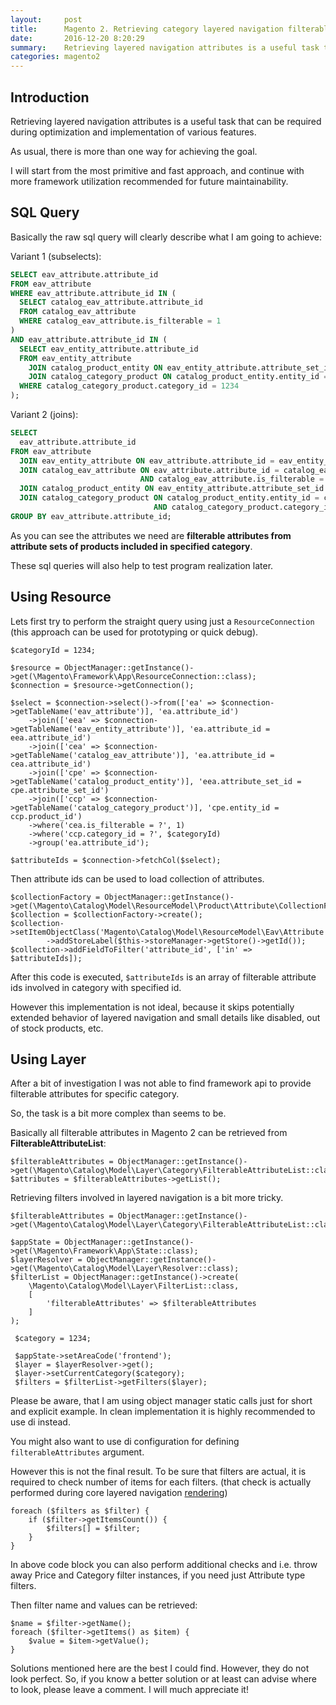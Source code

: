 ```yaml
---
layout:     post
title:      Magento 2. Retrieving category layered navigation filterable attributes
date:       2016-12-20 8:20:29
summary:    Retrieving layered navigation attributes is a useful task that can be required during optimization and implementation of various features ...
categories: magento2
---
```


## Introduction

Retrieving layered navigation attributes is a useful task that can be required during optimization and implementation of various features.

As usual, there is more than one way for achieving the goal.

I will start from the most primitive and fast approach, and continue with more framework utilization recommended for future maintainability.

## SQL Query

Basically the raw sql query will clearly describe what I am going to achieve:

Variant 1 (subselects):

```sql
SELECT eav_attribute.attribute_id
FROM eav_attribute
WHERE eav_attribute.attribute_id IN (
  SELECT catalog_eav_attribute.attribute_id
  FROM catalog_eav_attribute
  WHERE catalog_eav_attribute.is_filterable = 1
)
AND eav_attribute.attribute_id IN (
  SELECT eav_entity_attribute.attribute_id
  FROM eav_entity_attribute
    JOIN catalog_product_entity ON eav_entity_attribute.attribute_set_id = catalog_product_entity.attribute_set_id
    JOIN catalog_category_product ON catalog_product_entity.entity_id = catalog_category_product.product_id
  WHERE catalog_category_product.category_id = 1234
);
```

Variant 2 (joins):

```sql
SELECT
  eav_attribute.attribute_id
FROM eav_attribute
  JOIN eav_entity_attribute ON eav_attribute.attribute_id = eav_entity_attribute.attribute_id
  JOIN catalog_eav_attribute ON eav_attribute.attribute_id = catalog_eav_attribute.attribute_id
                             AND catalog_eav_attribute.is_filterable = 1
  JOIN catalog_product_entity ON eav_entity_attribute.attribute_set_id = catalog_product_entity.attribute_set_id
  JOIN catalog_category_product ON catalog_product_entity.entity_id = catalog_category_product.product_id
                                AND catalog_category_product.category_id = 1234
GROUP BY eav_attribute.attribute_id;
```

As you can see the attributes we need are **filterable attributes from attribute sets of products included in specified category**.

These sql queries will also help to test program realization later.

## Using Resource

Lets first try to perform the straight query using just a ```ResourceConnection``` (this approach can be used for prototyping or quick debug).

```php?start_inline=1
$categoryId = 1234;

$resource = ObjectManager::getInstance()->get(\Magento\Framework\App\ResourceConnection::class);
$connection = $resource->getConnection();

$select = $connection->select()->from(['ea' => $connection->getTableName('eav_attribute')], 'ea.attribute_id')
    ->join(['eea' => $connection->getTableName('eav_entity_attribute')], 'ea.attribute_id = eea.attribute_id')
    ->join(['cea' => $connection->getTableName('catalog_eav_attribute')], 'ea.attribute_id = cea.attribute_id')
    ->join(['cpe' => $connection->getTableName('catalog_product_entity')], 'eea.attribute_set_id = cpe.attribute_set_id')
    ->join(['ccp' => $connection->getTableName('catalog_category_product')], 'cpe.entity_id = ccp.product_id')
    ->where('cea.is_filterable = ?', 1)
    ->where('ccp.category_id = ?', $categoryId)
    ->group('ea.attribute_id');

$attributeIds = $connection->fetchCol($select);
```

Then attribute ids can be used to load collection of attributes.

```php?start_inline=1
$collectionFactory = ObjectManager::getInstance()->get(\Magento\Catalog\Model\ResourceModel\Product\Attribute\CollectionFactory::class);
$collection = $collectionFactory->create();
$collection->setItemObjectClass('Magento\Catalog\Model\ResourceModel\Eav\Attribute')
        ->addStoreLabel($this->storeManager->getStore()->getId());
$collection->addFieldToFilter('attribute_id', ['in' => $attributeIds]);
```

After this code is executed, ```$attributeIds``` is an array of filterable attribute ids involved in category with specified id.

However this implementation is not ideal, because it skips potentially extended behavior of layered navigation and small details like disabled, out of stock products, etc.

## Using Layer

After a bit of investigation I was not able to find framework api to provide filterable attributes for specific category.

So, the task is a bit more complex than seems to be.

Basically all filterable attributes in Magento 2 can be retrieved from **FilterableAttributeList**:

```php?start_inline=1
$filterableAttributes = ObjectManager::getInstance()->get(\Magento\Catalog\Model\Layer\Category\FilterableAttributeList::class);
$attributes = $filterableAttributes->getList();
```

Retrieving filters involved in layered navigation is a bit more tricky.

```php?start_inline=1
$filterableAttributes = ObjectManager::getInstance()->get(\Magento\Catalog\Model\Layer\Category\FilterableAttributeList::class);

$appState = ObjectManager::getInstance()->get(\Magento\Framework\App\State::class);
$layerResolver = ObjectManager::getInstance()->get(\Magento\Catalog\Model\Layer\Resolver::class);
$filterList = ObjectManager::getInstance()->create(
    \Magento\Catalog\Model\Layer\FilterList::class,
    [
        'filterableAttributes' => $filterableAttributes
    ]
);

 $category = 1234;
 
 $appState->setAreaCode('frontend');
 $layer = $layerResolver->get();
 $layer->setCurrentCategory($category);
 $filters = $filterList->getFilters($layer);
```

Please be aware, that I am using object manager static calls just for short and explicit example. In clean implementation it is highly recommended to use di instead.

You might also want to use di configuration for defining ```filterableAttributes``` argument.

However this is not the final result. To be sure that filters are actual, it is required to check number of items for each filters. (that check is actually performed during core layered navigation [rendering](//github.com/magento/magento2/blob/develop/app/code/Magento/LayeredNavigation/view/frontend/templates/layer/view.phtml#L38))

```php?start_inline=1
foreach ($filters as $filter) {
    if ($filter->getItemsCount()) {
        $filters[] = $filter;
    }
}
```

In above code block you can also perform additional checks and i.e. throw away Price and Category filter instances, if you need just Attribute type filters.

Then filter name and values can be retrieved:

```php?start_inline=1
$name = $filter->getName();
foreach ($filter->getItems() as $item) {
    $value = $item->getValue();
}
```

Solutions mentioned here are the best I could find. However, they do not look perfect. So, if you know a better solution or at least can advise where to look, please leave a comment. I will much appreciate it!
